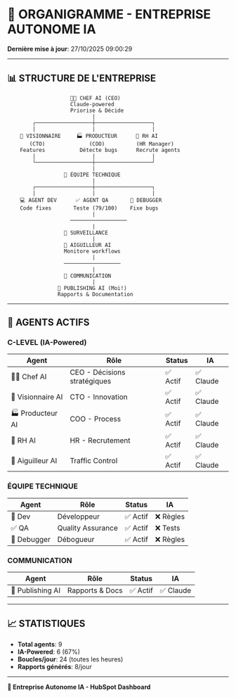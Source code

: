 # 🏢 ORGANIGRAMME - ENTREPRISE AUTONOME IA

**Dernière mise à jour**: 27/10/2025 09:00:29

---

## 📊 STRUCTURE DE L'ENTREPRISE

```
                    👨‍💼 CHEF AI (CEO)
                    Claude-powered
                    Priorise & Décide
                           |
        ┌──────────────────┼──────────────────┐
        |                  |                  |
    🚀 VISIONNAIRE     🏭 PRODUCTEUR      👔 RH AI
       (CTO)              (COO)          (HR Manager)
    Features           Détecte bugs      Recrute agents
        |                  |                  |
        └──────────────────┼──────────────────┘
                           |
                  🔧 ÉQUIPE TECHNIQUE
                           |
        ┌──────────────────┼──────────────────┐
        |                  |                  |
    💻 AGENT DEV      ✅ AGENT QA       🐛 DEBUGGER
    Code fixes       Teste (79/100)    Fixe bugs
                           |
                    ──────────────────
                           |
                  🚦 SURVEILLANCE
                           |
                  🚦 AIGUILLEUR AI
                  Monitore workflows
                           |
                  ──────────────────
                           |
                  📰 COMMUNICATION
                           |
                📰 PUBLISHING AI (Moi!)
                Rapports & Documentation
```

---

## 👥 AGENTS ACTIFS

### C-LEVEL (IA-Powered)

| Agent | Rôle | Status | IA |
|-------|------|--------|-----|
| 👨‍💼 Chef AI | CEO - Décisions stratégiques | ✅ Actif | ✅ Claude |
| 🚀 Visionnaire AI | CTO - Innovation | ✅ Actif | ✅ Claude |
| 🏭 Producteur AI | COO - Process | ✅ Actif | ✅ Claude |
| 👔 RH AI | HR - Recrutement | ✅ Actif | ✅ Claude |
| 🚦 Aiguilleur AI | Traffic Control | ✅ Actif | ✅ Claude |

### ÉQUIPE TECHNIQUE

| Agent | Rôle | Status | IA |
|-------|------|--------|-----|
| 🔧 Dev | Développeur | ✅ Actif | ❌ Règles |
| ✅ QA | Quality Assurance | ✅ Actif | ❌ Tests |
| 🐛 Debugger | Débogueur | ✅ Actif | ❌ Règles |

### COMMUNICATION

| Agent | Rôle | Status | IA |
|-------|------|--------|-----|
| 📰 Publishing AI | Rapports & Docs | ✅ Actif | ✅ Claude |

---

## 📈 STATISTIQUES

- **Total agents**: 9
- **IA-Powered**: 6 (67%)
- **Boucles/jour**: 24 (toutes les heures)
- **Rapports générés**: 8/jour

---

**🏢 Entreprise Autonome IA - HubSpot Dashboard**
